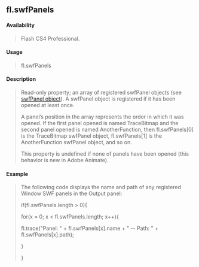 ## fl.swfPanels

#### Availability

> Flash CS4 Professional.

#### Usage

> fl.swfPanels

#### Description

> Read-only property; an array of registered swfPanel objects (see [swfPanel object](#_bookmark904)). A swfPanel object is registered if it has been opened at least once.
>
> A panel’s position in the array represents the order in which it was opened. If the first panel opened is named TraceBitmap and the second panel opened is named AnotherFunction, then fl.swfPanels\[0\] is the TraceBitmap swfPanel object, fl.swfPanels\[1\] is the AnotherFunction swfPanel object, and so on.
>
> This property is undefined if none of panels have been opened (this behavior is new in Adobe Animate).

#### Example

> The following code displays the name and path of any registered Window SWF panels in the Output panel:
>
> if(fl.swfPanels.length \> 0){
>
> for(x = 0; x \< fl.swfPanels.length; x++){
>
> fl.trace("Panel: " + fl.swfPanels\[x\].name + " -- Path: " + fl.swfPanels\[x\].path);
>
> }
>
> }
